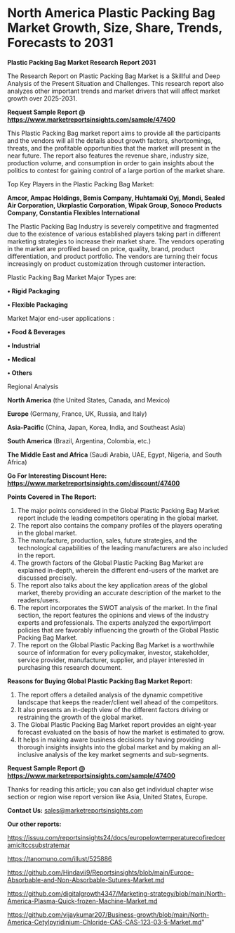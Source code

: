 # North America Plastic Packing Bag Market Growth, Size, Share, Trends, Forecasts to 2031

<strong>Plastic Packing Bag Market Research Report 2031</strong>

The Research Report on Plastic Packing Bag Market is a Skillful and Deep Analysis of the Present Situation and Challenges. This research report also analyzes other important trends and market drivers that will affect market growth over 2025-2031.

<strong>Request Sample Report @ <a href=https://www.marketreportsinsights.com/sample/47400>https://www.marketreportsinsights.com/sample/47400</a></strong>

This Plastic Packing Bag market report aims to provide all the participants and the vendors will all the details about growth factors, shortcomings, threats, and the profitable opportunities that the market will present in the near future. The report also features the revenue share, industry size, production volume, and consumption in order to gain insights about the politics to contest for gaining control of a large portion of the market share.

Top Key Players in the Plastic Packing Bag Market:

<strong>Amcor, Ampac Holdings, Bemis Company, Huhtamaki Oyj, Mondi, Sealed Air Corporation, Ukrplastic Corporation, Wipak Group, Sonoco Products Company, Constantia Flexibles International</strong>

The Plastic Packing Bag Industry is severely competitive and fragmented due to the existence of various established players taking part in different marketing strategies to increase their market share. The vendors operating in the market are profiled based on price, quality, brand, product differentiation, and product portfolio. The vendors are turning their focus increasingly on product customization through customer interaction.

Plastic Packing Bag Market Major Types are:

<strong>•  Rigid Packaging

•  Flexible Packaging</strong>

Market Major end-user applications :

<strong>•  Food & Beverages

•  Industrial

•  Medical

•  Others</strong>

Regional Analysis

</u><strong><b>North America</b></strong> (the United States, Canada, and Mexico)

<strong><b>Europe </b></strong>(Germany, France, UK, Russia, and Italy)

<strong><b>Asia-Pacific</b></strong> (China, Japan, Korea, India, and Southeast Asia)

<strong><b>South America</b></strong> (Brazil, Argentina, Colombia, etc.)

<strong><b>The Middle East and Africa</b></strong> (Saudi Arabia, UAE, Egypt, Nigeria, and South Africa)

<strong>Go For Interesting Discount Here: <a href=https://www.marketreportsinsights.com/discount/47400>https://www.marketreportsinsights.com/discount/47400</a></strong>

<strong>Points Covered in The Report:</strong>
<ol>
  <li>The major points considered in the Global Plastic Packing Bag Market report include the leading competitors operating in the global market.</li>
  <li>The report also contains the company profiles of the players operating in the global market.</li>
  <li>The manufacture, production, sales, future strategies, and the technological capabilities of the leading manufacturers are also included in the report.</li>
  <li>The growth factors of the Global Plastic Packing Bag Market are explained in-depth, wherein the different end-users of the market are discussed precisely.</li>
  <li>The report also talks about the key application areas of the global market, thereby providing an accurate description of the market to the readers/users.</li>
  <li>The report incorporates the SWOT analysis of the market. In the final section, the report features the opinions and views of the industry experts and professionals. The experts analyzed the export/import policies that are favorably influencing the growth of the Global Plastic Packing Bag Market.</li>
  <li>The report on the Global Plastic Packing Bag Market is a worthwhile source of information for every policymaker, investor, stakeholder, service provider, manufacturer, supplier, and player interested in purchasing this research document.</li>
</ol>
<strong>Reasons for Buying Global Plastic Packing Bag Market Report:</strong>

<ol>
  <li>The report offers a detailed analysis of the dynamic competitive landscape that keeps the reader/client well ahead of the competitors.</li>
  <li>It also presents an in-depth view of the different factors driving or restraining the growth of the global market.</li>
  <li>The Global Plastic Packing Bag Market report provides an eight-year forecast evaluated on the basis of how the market is estimated to grow.</li>
  <li>It helps in making aware business decisions by having providing thorough insights insights into the global market and by making an all-inclusive analysis of the key market segments and sub-segments.</li>
</ol>
<strong>Request Sample Report @ <a href=https://www.marketreportsinsights.com/sample/47400>https://www.marketreportsinsights.com/sample/47400</a></strong>


Thanks for reading this article; you can also get individual chapter wise section or region wise report version like Asia, United States, Europe.

<strong>Contact Us:</strong>
sales@marketreportsinsights.com

<strong>Our other reports:</strong>

<a href=https://issuu.com/reportsinsights24/docs/europelowtemperaturecofiredceramicltccsubstratemar>https://issuu.com/reportsinsights24/docs/europelowtemperaturecofiredceramicltccsubstratemar</a>

<a href=https://tanomuno.com/illust/525886>https://tanomuno.com/illust/525886</a>

<a href=https://github.com/Hindavii9/Reportsinsights/blob/main/Europe-Absorbable-and-Non-Absorbable-Sutures-Market.md>https://github.com/Hindavii9/Reportsinsights/blob/main/Europe-Absorbable-and-Non-Absorbable-Sutures-Market.md</a>

<a href=https://github.com/digitalgrowth4347/Marketing-strategy/blob/main/North-America-Plasma-Quick-frozen-Machine-Market.md>https://github.com/digitalgrowth4347/Marketing-strategy/blob/main/North-America-Plasma-Quick-frozen-Machine-Market.md</a>

<a href=https://github.com/vijaykumar207/Business-growth/blob/main/North-America-Cetylpyridinium-Chloride-CAS-CAS-123-03-5-Market.md>https://github.com/vijaykumar207/Business-growth/blob/main/North-America-Cetylpyridinium-Chloride-CAS-CAS-123-03-5-Market.md</a>"
